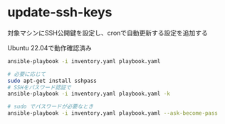# update-ssh-keys
対象マシンにSSH公開鍵を設定し、cronで自動更新する設定を追加する  

Ubuntu 22.04で動作確認済み  

```bash
ansible-playbook -i inventory.yaml playbook.yaml

# 必要に応じて
sudo apt-get install sshpass
# SSHをパスワード認証で
ansible-playbook -i inventory.yaml playbook.yaml -k

# sudo でパスワードが必要なとき
ansible-playbook -i inventory.yaml playbook.yaml --ask-become-pass
```
